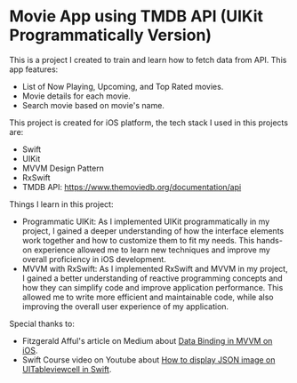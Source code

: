 # Movie App using TMDB API (UIKit Programmatically Version)
This is a project I created to train and learn how to fetch data from API. This app features:
- List of Now Playing, Upcoming, and Top Rated movies.
- Movie details for each movie.
- Search movie based on movie's name.

This project is created for iOS platform, the tech stack I used in this projects are:
- Swift
- UIKit
- MVVM Design Pattern
- RxSwift
- TMDB API: https://www.themoviedb.org/documentation/api

Things I learn in this project:
- Programmatic UIKit: As I implemented UIKit programmatically in my project, I gained a deeper understanding of how the interface elements work together and how to customize them to fit my needs. This hands-on experience allowed me to learn new techniques and improve my overall proficiency in iOS development.
- MVVM with RxSwift: As I implemented RxSwift and MVVM in my project, I gained a better understanding of reactive programming concepts and how they can simplify code and improve application performance. This allowed me to write more efficient and maintainable code, while also improving the overall user experience of my application.

Special thanks to:
- Fitzgerald Afful's article on Medium about [Data Binding in MVVM on iOS](https://fitzafful.medium.com/data-binding-in-mvvm-on-ios-714eb15e3913).
- Swift Course video on Youtube about [How to display JSON image on UITableviewcell in Swift](https://youtu.be/KaSVqrKxb_E).
